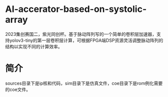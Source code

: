 # AI-accerator-based-on-systolic-array
2023集创赛国二，紫光同创杯。基于脉动阵列写的一个简单的卷积层加速器，支持yolov3-tiny的第一层卷积层计算，可根据FPGA端DSP资源灵活调整脉动阵列的结构以实现不同的计算效率。
# 简介
sources目录下是ip核和代码，sim目录下是仿真文件，coe目录下是rom例化需要的coe文件。
